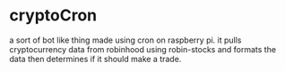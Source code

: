 # cryptoCron
a sort of bot like thing made using cron on raspberry pi. it pulls cryptocurrency data from robinhood using robin-stocks and formats the data then determines if it should make a trade.
